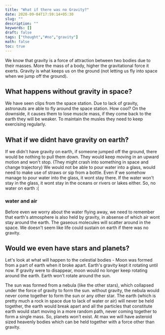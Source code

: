 ```yaml
---
title: "What if there was no Gravity?"
date: 2020-09-04T17:59:14+05:30
slug: ""
description: ""
keywords: []
draft: false
tags: ["thought","#no","gravity"]
math: false
toc: true
---
```


We know that gravity is a force of attraction between two bodies due to their masses. More the mass of a body, higher the gravitational force it exerts. Gravity is what keeps us on the ground (not letting us fly into space when we jump off the ground). 

## What happens without gravity in space?
We have seen clips from the space station. Due to lack of gravity, astronauts are able to fly around the space station. How cool? On the downside, it causes them to lose muscle mass, if they come back to the earth they will be weaker. To maintain the musles they need to keep exercising regularly.

## What if we didnt have gravity on earth?
If we didn't have gravity on earth, if someone jumped off the ground, there would be nothing to pull them down. They would keep moving in an upward motion and won't stop. (They might crash into something in space and change trajectory)
We would not be able to pour water into a glass, would need to make use of straws or sip from a bottle. Even if we somehow manage to pour water into the glass, it wont stay there.
If the water won't stay in the glass, it wont stay in the oceans or rivers or lakes either. So, no water on earth :(

### water and air
Before even we worry about the water flying away, we need to remember that earth's atmosphere is also held by gravity, in absense of which air wont stay around the earth. The gaseous molecules will scatter around in the space. We doesn't seem like life could sustain on earth if there was no gravity.

## Would we even have stars and planets? 
Let's look at what will happen to the celestial bodies - Moon was formed from a part of earth when it broke apart. Earth's gravity kept it rotating until now. If gravity were to disappear, moon would no longer keep rotating around the earth. Earth won't rotate around the sun.

The sun was formed from a nebula (like the other stars), which collapsed under the force of gravity to form the sun. without gravity, the nebula would never come together to form the sun or any other star. The earth (which is pretty much a rock in space due to lack of water or air) will never be held together, the earth would break apart and all the particles that constitute earth would start moving in a more random path, never coming together to form a single mass. So, planets won't exist. At max we will have asteroid sized heavenly bodies which can be held together with a force other than gravity.